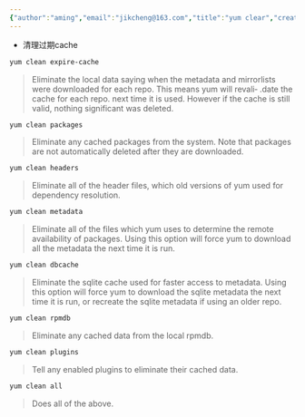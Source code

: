 ```yaml
---
{"author":"aming","email":"jikcheng@163.com","title":"yum clear","creation_date":"2022-06-27 15:57","Last modified date":"2022-11-25 16:04","tags":"yum clear","File Folder with relative path":"system/Doc/Linux/Linux Doc/Linux CMD/yum/技巧点","remark":null,"other":null,"dg-publish":true,"permalink":"/system/doc/linux/linux-doc/linux-cmd/yum//yum-clear/","dgPassFrontmatter":true}
---
```




* 清理过期cache


```sh
yum clean expire-cache
```
 > Eliminate the local data saying when the metadata and mirrorlists were downloaded for each repo. This means yum will revali‐ .date the cache for each repo. next time it is used. However if the cache is still valid, nothing significant was deleted.


```sh
yum clean packages
```
> Eliminate any cached packages from the system.  Note that packages are not automatically deleted after they are downloaded.

```sh
yum clean headers
```
> Eliminate all of the header files, which old versions of yum used for dependency resolution.

```sh
yum clean metadata
```
> Eliminate all of the files which yum uses to determine the remote availability of packages. Using this option will force yum to download all the metadata the next time it is run.

```sh
yum clean dbcache
```
> Eliminate the sqlite cache used for faster access to metadata.  Using this option will force  yum  to  download  the  sqlite metadata the next time it is run, or recreate the sqlite metadata if using an older repo.

```sh
yum clean rpmdb
```
> Eliminate any cached data from the local rpmdb.

```sh
yum clean plugins
```
> Tell any enabled plugins to eliminate their cached data.

```sh
yum clean all
```
> Does all of the above.